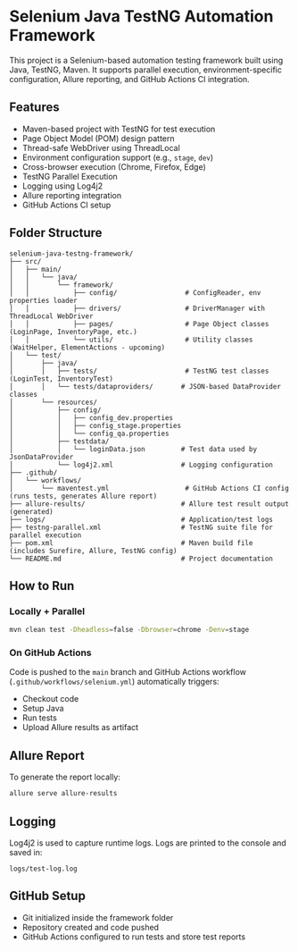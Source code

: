# Selenium Java TestNG Automation Framework

This project is a Selenium-based automation testing framework built using Java, TestNG, Maven. It supports parallel execution, environment-specific configuration, Allure reporting, and GitHub Actions CI integration.

## Features

- Maven-based project with TestNG for test execution  
- Page Object Model (POM) design pattern  
- Thread-safe WebDriver using ThreadLocal  
- Environment configuration support (e.g., `stage`, `dev`)  
- Cross-browser execution (Chrome, Firefox, Edge)  
- TestNG Parallel Execution
- Logging using Log4j2  
- Allure reporting integration  
- GitHub Actions CI setup  

## Folder Structure

```
selenium-java-testng-framework/
├── src/
│   ├── main/
│   │   └── java/
│   │       └── framework/
│   │           ├── config/                 # ConfigReader, env properties loader
│   │           ├── drivers/                # DriverManager with ThreadLocal WebDriver
│   │           ├── pages/                  # Page Object classes (LoginPage, InventoryPage, etc.)
│   │           └── utils/                  # Utility classes (WaitHelper, ElementActions - upcoming)
│   └── test/
│       ├── java/
│       │   ├── tests/                      # TestNG test classes (LoginTest, InventoryTest)
│       │   └── tests/dataproviders/       # JSON-based DataProvider classes
│       └── resources/
│           ├── config/
│           │   ├── config_dev.properties
│           │   ├── config_stage.properties
│           │   └── config_qa.properties
│           ├── testdata/
│           │   └── loginData.json         # Test data used by JsonDataProvider
│           └── log4j2.xml                 # Logging configuration
├── .github/
│   └── workflows/
│       └── maventest.yml                   # GitHub Actions CI config (runs tests, generates Allure report)
├── allure-results/                        # Allure test result output (generated)
├── logs/                                  # Application/test logs
├── testng-parallel.xml                    # TestNG suite file for parallel execution
├── pom.xml                                # Maven build file (includes Surefire, Allure, TestNG config)
└── README.md                              # Project documentation

```

## How to Run

### Locally + Parallel

```bash
mvn clean test -Dheadless=false -Dbrowser=chrome -Denv=stage
```

### On GitHub Actions

Code is pushed to the `main` branch and GitHub Actions workflow (`.github/workflows/selenium.yml`) automatically triggers:

- Checkout code  
- Setup Java  
- Run tests  
- Upload Allure results as artifact  

## Allure Report

To generate the report locally:

```bash
allure serve allure-results
```

## Logging

Log4j2 is used to capture runtime logs. Logs are printed to the console and saved in:

```
logs/test-log.log
```

## GitHub Setup

- Git initialized inside the framework folder  
- Repository created and code pushed  
- GitHub Actions configured to run tests and store test reports  

